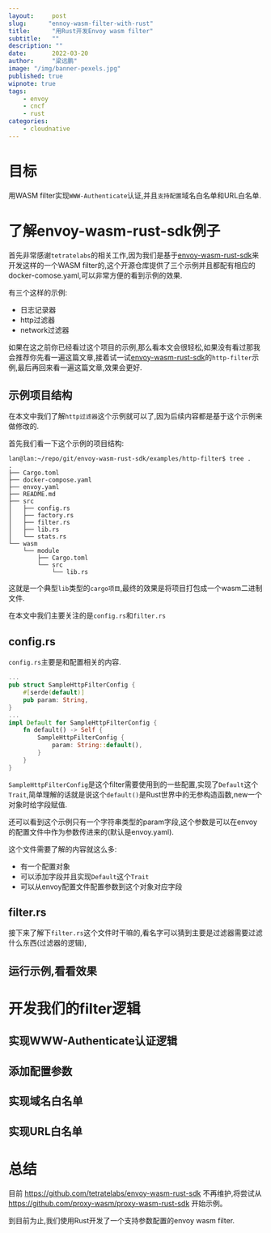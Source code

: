 ```yaml
---
layout:     post 
slug:      "ennoy-wasm-filter-with-rust"
title:      "用Rust开发Envoy wasm filter"
subtitle:   ""
description: ""
date:       2022-03-20
author:     "梁远鹏"
image: "/img/banner-pexels.jpg"
published: true
wipnote: true
tags:
    - envoy 
    - cncf
    - rust
categories: 
    - cloudnative
---
```


# 

# 目标  

用WASM filter实现`WWW-Authenticate`认证,并且`支持配置`域名白名单和URL白名单.  

# 了解envoy-wasm-rust-sdk例子  

首先非常感谢`tetratelabs`的相关工作,因为我们是基于[envoy-wasm-rust-sdk](https://github.com/tetratelabs/envoy-wasm-rust-sdk)来开发这样的一个WASM filter的,这个开源仓库提供了三个示例并且都配有相应的docker-comose.yaml,可以非常方便的看到示例的效果.  

有三个这样的示例:

- 日志记录器
- http过滤器
- network过滤器   

如果在这之前你已经看过这个项目的示例,那么看本文会很轻松,如果没有看过那我会推荐你先看一遍这篇文章,接着试一试[envoy-wasm-rust-sdk](https://github.com/tetratelabs/envoy-wasm-rust-sdk)的`http-filter`示例,最后再回来看一遍这篇文章,效果会更好.

## 示例项目结构

在本文中我们了解`http过滤器`这个示例就可以了,因为后续内容都是基于这个示例来做修改的.  

首先我们看一下这个示例的项目结构:

```shell
lan@lan:~/repo/git/envoy-wasm-rust-sdk/examples/http-filter$ tree .
.
├── Cargo.toml
├── docker-compose.yaml
├── envoy.yaml
├── README.md
├── src
│   ├── config.rs
│   ├── factory.rs
│   ├── filter.rs
│   ├── lib.rs
│   └── stats.rs
└── wasm
    └── module
        ├── Cargo.toml
        └── src
            └── lib.rs
```

这就是一个典型`lib`类型的`cargo项目`,最终的效果是将项目打包成一个wasm二进制文件.  

在本文中我们主要关注的是`config.rs`和`filter.rs`

## config.rs

`config.rs`主要是和配置相关的内容.  

```rust
...
pub struct SampleHttpFilterConfig {
    #[serde(default)]
    pub param: String,
}
...
impl Default for SampleHttpFilterConfig {
    fn default() -> Self {
        SampleHttpFilterConfig {
            param: String::default(),
        }
    }
}
```

`SampleHttpFilterConfig`是这个filter需要使用到的一些配置,实现了`Default`这个`Trait`,简单理解的话就是说这个`default()`是Rust世界中的无参构造函数,new一个对象时给字段赋值. 

还可以看到这个示例只有一个字符串类型的param字段,这个参数是可以在envoy的配置文件中作为参数传进来的(默认是envoy.yaml).  

这个文件需要了解的内容就这么多:

- 有一个配置对象
- 可以添加字段并且实现`Default`这个`Trait`
- 可以从envoy配置文件配置参数到这个对象对应字段

## filter.rs

接下来了解下`filter.rs`这个文件时干嘛的,看名字可以猜到主要是过滤器需要过滤什么东西(过滤器的逻辑),

## 运行示例,看看效果  

# 开发我们的filter逻辑  

## 实现WWW-Authenticate认证逻辑

## 添加配置参数

## 实现域名白名单

## 实现URL白名单

# 总结

目前 https://github.com/tetratelabs/envoy-wasm-rust-sdk 不再维护,将尝试从 https://github.com/proxy-wasm/proxy-wasm-rust-sdk 开始示例。

到目前为止,我们使用Rust开发了一个支持参数配置的envoy wasm filter.

